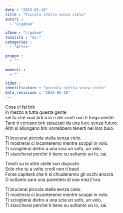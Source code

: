 ```yaml
---
date : "2015-05-18"
title : "Piccola stella senza cielo"
autori : 
  - "Ligabue"

album : "Ligabue"
tonalita : "Si-"
categories : 
  - "Altre"

gruppo : 
  - ""

momenti : 
  - ""

video : 
identificatore : "piccola_stella_senza_cielo"
data_revisione : "2015-05-18"
---
```

  
  
  
Cosa ci fai  brk   
in mezzo a tutta questa gente  
sei tu che vuoi brk o in n dei conti non ti frega niente.  
Tanti ti cercano brk spiazzati da una luce senza futuro.  
Altri si allungano brk vorrebbero tenerti nel loro buio.  
  
  
Ti brucerai piccola stella senza cielo.  
Ti mostrerai  ci incanteremo mentre scoppi in volo.  
Ti scioglierai dietro a una scia un sofo, un velo.  
Ti staccherai perché ti tiene su soltanto un lo, sai.  
  
  
Tieniti su  le altre stelle son disposte  
Solo che tu  a volte credi non ti basti  
Forse capiterà che ti si chiuderanno gli occhi ancora  
O soltanto sarà una parentesi di una mezz'ora.  
  
  
Ti brucerai piccola stella senza cielo.  
Ti mostrerai  ci incanteremo mentre scoppi in volo.  
Ti scioglierai dietro a una scia un sofo, un velo.  
Ti staccherai perché ti tiene su soltanto un lo, sai.  
  
